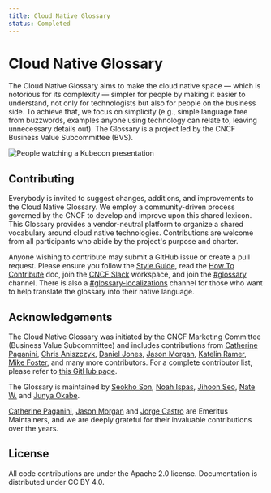 ```yaml
---
title: Cloud Native Glossary
status: Completed
---
```


# Cloud Native Glossary

The Cloud Native Glossary aims to make the cloud native space — which is notorious for its complexity — simpler for people by making it easier to understand,
not only for technologists but also for people on the business side.
To achieve that, we focus on simplicity (e.g., simple language free from buzzwords, examples anyone using technology can relate to, leaving unnecessary details out).
The Glossary is a project led by the CNCF Business Value Subcommittee (BVS).

<p><img class="mt-3" src="/images/homepage/kubecon.jpg" alt="People watching a Kubecon presentation"></p>

## Contributing

Everybody is invited to suggest changes, additions, and improvements to the Cloud Native Glossary.
We employ a community-driven process governed by the CNCF to develop and improve upon this shared lexicon.
This Glossary provides a vendor-neutral platform to organize a shared vocabulary around cloud native technologies.
Contributions are welcome from all participants who abide by the project's purpose and charter.

Anyone wishing to contribute may submit a GitHub issue or create a pull request.
Please ensure you follow the [Style Guide](/style-guide/), read the [How To Contribute](/contribute/) doc, join the [CNCF Slack](https://slack.cncf.io) workspace, and join the [#glossary](https://cloud-native.slack.com/archives/C02TX20MQBB) channel.
There is also a [#glossary-localizations](https://cloud-native.slack.com/archives/C02N2RGFXDF) channel for those who want to help translate the glossary into their native language.

## Acknowledgements

The Cloud Native Glossary was initiated by the CNCF Marketing Committee (Business Value Subcommittee) and includes contributions from
[Catherine Paganini](https://www.linkedin.com/in/catherinepaganini/en/),
[Chris Aniszczyk](https://www.linkedin.com/in/caniszczyk/),
[Daniel Jones](https://www.linkedin.com/in/danieljoneseb/?originalSubdomain=uk),
[Jason Morgan](https://www.linkedin.com/in/jasonmorgan2/),
[Katelin Ramer](https://www.linkedin.com/in/katelinramer/),
[Mike Foster](https://www.linkedin.com/in/mfosterche/?originalSubdomain=ca),
and many more contributors.
For a complete contributor list, please refer to [this GitHub page](https://github.com/cncf/glossary/graphs/contributors).

The Glossary is maintained by
[Seokho Son](https://www.linkedin.com/in/seokho-son/),
[Noah Ispas](https://www.linkedin.com/in/noah-ispas-0665b42a/),
[Jihoon Seo](https://www.linkedin.com/in/jihoon-seo/),
[Nate W.](https://www.linkedin.com/in/nate-double-u/)
and [Junya Okabe](https://www.linkedin.com/in/junya-okabe/).

[Catherine Paganini](https://www.linkedin.com/in/catherinepaganini/en/),
[Jason Morgan](https://www.linkedin.com/in/jasonmorgan2/) and
[Jorge Castro](https://www.linkedin.com/in/jorge-castro2112/)
are Emeritus Maintainers, and we are deeply grateful
for their invaluable contributions over the years.

## License

All code contributions are under the Apache 2.0 license.
Documentation is distributed under CC BY 4.0.

